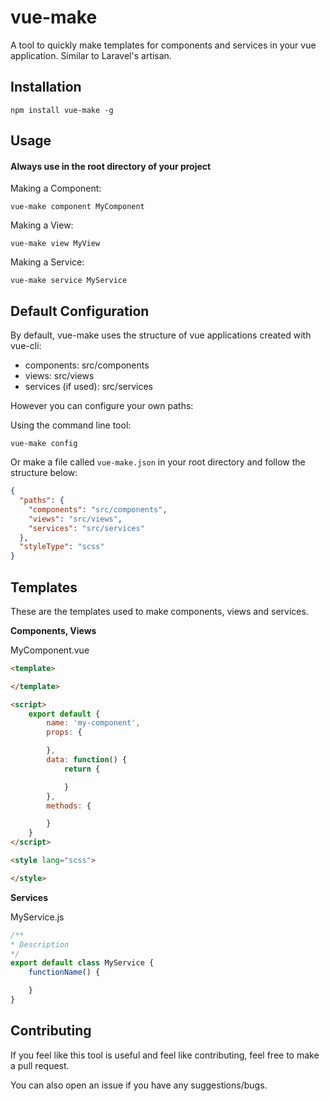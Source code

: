 # vue-make

A tool to quickly make templates for components and services in your vue application. Similar to Laravel's artisan.

## Installation

`npm install vue-make -g`

## Usage

#### **Always use in the root directory of your project**

Making a Component:

`vue-make component MyComponent`

Making a View:

`vue-make view MyView`

Making a Service:

`vue-make service MyService`

## Default Configuration

By default, vue-make uses the structure of vue applications created with vue-cli:

- components: src/components
- views: src/views
- services (if used): src/services

However you can configure your own paths:

Using the command line tool:

`vue-make config`

Or make a file called `vue-make.json` in your root directory and follow the structure below:

```json
{
  "paths": {
    "components": "src/components",
    "views": "src/views",
    "services": "src/services"
  },
  "styleType": "scss"
}
```

## Templates

These are the templates used to make components, views and services.

**Components, Views**

MyComponent.vue
```html
<template>

</template>

<script>
    export default {
        name: 'my-component',
        props: {

        },
        data: function() {
            return {

            }
        },
        methods: {

        }
    }
</script>

<style lang="scss">

</style>
```

**Services**

MyService.js
```javascript
/**
* Description
*/
export default class MyService {
    functionName() {

    }
}

```

## Contributing

If you feel like this tool is useful and feel like contributing, feel free to make a pull request.

You can also open an issue if you have any suggestions/bugs.


